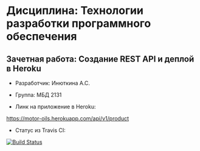 # Дисциплина: Технологии разработки программного обеспечения
## Зачетная работа: Создание REST API и деплой в Heroku
- Разработчик: Инюткина А.С.
  
- Группа: МБД 2131
  
- Линк на приложение в Heroku:

https://motor-oils.herokuapp.com/api/v1/product

- Статус из Travis CI:

[![Build Status](https://app.travis-ci.com/AlpheccaV/motor-oils.svg?branch=master)](https://app.travis-ci.com/AlpheccaV/motor-oils)
